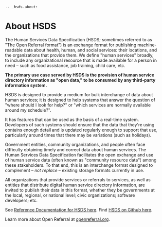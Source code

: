 ```{eval-rst}
.. _hsds-about:
```

About HSDS
==========

The Human Services Data Specification (HSDS; sometimes referred to as "The Open Referral format") is an exchange format for publishing machine-readable data about health, human, and social services: their locations, and the organizations that provide them. We define "human services" broadly, to include any organizational resource that is made available for a person in need – such as food assistance, job training, child care, etc.

**The primary use case served by HSDS is the provision of human service directory information as "open data," to be consumed by any third-party information system.**

HSDS is designed to provide a medium for bulk interchange of data about human services; it is designed to help systems that answer the question of "where should I look for help?" or "which services are normally available around my schedule?". 

It has features that can be used as the basis of a real-time system. Developers of such systems should ensure that the data that they're using contains enough detail and is updated regularly enough to support that use, particularly around times that there may be variations (such as holidays).  

Government entities, community organizations, and people often face difficulty obtaining timely and correct data about human services. The Human Services Data Specification facilitates the open exchange and use of human service data (often known as "community resource data") among these stakeholders. To that end, this is an interchange format designed to complement – _not replace_ – existing storage formats currently in use.

All organizations that provide services or referrals to services, as well as entities that distribute digital human service directory information, are invited to publish their data in this format, whether they be governments at the local, regional, or national level; civic organizations; software developers; etc.

See [Reference Documentation for HSDS here](https://docs.openreferral.org/en/latest/hsds/reference/). Find [HSDS on Github here](https://github.com/openreferral/specification).

Learn more about Open Referral at [openreferral.org](https://openreferral.org).
